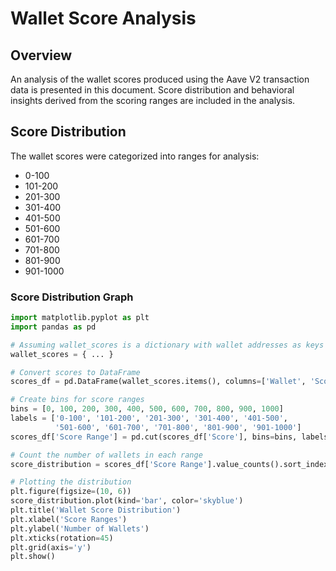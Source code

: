# Wallet Score Analysis
## Overview
An analysis of the wallet scores produced using the Aave V2 transaction data is presented in this document. Score distribution and behavioral insights derived from the scoring ranges are included in the analysis.

## Score Distribution
The wallet scores were categorized into ranges for analysis:
- 0-100
- 101-200
- 201-300
- 301-400
- 401-500
- 501-600
- 601-700
- 701-800
- 801-900
- 901-1000

### Score Distribution Graph
```python
import matplotlib.pyplot as plt
import pandas as pd

# Assuming wallet_scores is a dictionary with wallet addresses as keys and scores as values
wallet_scores = { ... }  

# Convert scores to DataFrame
scores_df = pd.DataFrame(wallet_scores.items(), columns=['Wallet', 'Score'])

# Create bins for score ranges
bins = [0, 100, 200, 300, 400, 500, 600, 700, 800, 900, 1000]
labels = ['0-100', '101-200', '201-300', '301-400', '401-500', 
          '501-600', '601-700', '701-800', '801-900', '901-1000']
scores_df['Score Range'] = pd.cut(scores_df['Score'], bins=bins, labels=labels, right=False)

# Count the number of wallets in each range
score_distribution = scores_df['Score Range'].value_counts().sort_index()

# Plotting the distribution
plt.figure(figsize=(10, 6))
score_distribution.plot(kind='bar', color='skyblue')
plt.title('Wallet Score Distribution')
plt.xlabel('Score Ranges')
plt.ylabel('Number of Wallets')
plt.xticks(rotation=45)
plt.grid(axis='y')
plt.show()